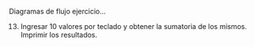 Diagramas de flujo ejercicio...

13. Ingresar 10 valores por teclado y obtener la sumatoria de los mismos. Imprimir los resultados.
